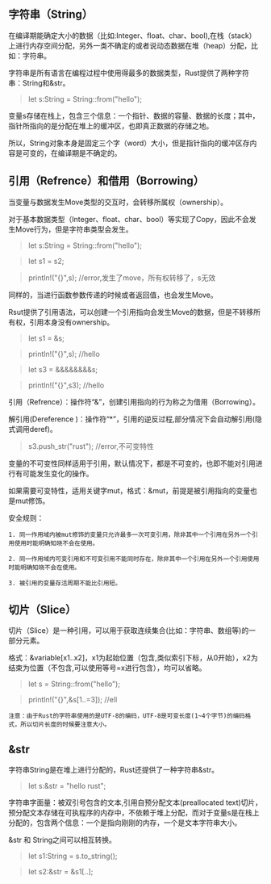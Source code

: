 ## 字符串（String）

在编译期能确定大小的数据（比如:Integer、float、char、bool),在栈（stack）上进行内存空间分配，另外一类不确定的或者说动态数据在堆（heap）分配，比如：字符串。

字符串是所有语言在编程过程中使用得最多的数据类型，Rust提供了两种字符串：String和&str。

>let s:String = String::from("hello");

变量s存储在栈上，包含三个信息：一个指针、数据的容量、数据的长度；其中，指针所指向的是分配在堆上的缓冲区，也即真正数据的存储之地。

所以，String对象本身是固定三个字（word）大小，但是指针指向的缓冲区存内容是可变的，在编译期是不确定的。

## 引用（Refrence）和借用（Borrowing）

当变量与数据发生Move类型的交互时，会转移所属权（ownership）。

对于基本数据类型（Integer、float、char、bool）等实现了Copy，因此不会发生Move行为，但是字符串类型会发生。

>let s:String = String::from("hello");

>let s1 = s2;

>println!("{}",s); //error,发生了move，所有权转移了，s无效

同样的，当进行函数参数传递的时候或者返回值，也会发生Move。

Rsut提供了引用语法，可以创建一个引用指向会发生Move的数据，但是不转移所有权，引用本身没有ownership。

>let s1 = &s;

>println!("{}",s);  //hello

>let s3 = &&&&&&&&s;

>println!("{}",s3);  //hello


引用（Refrence）：操作符“&”，创建引用指向的行为称之为借用（Borrowing）。

解引用(Dereference )：操作符“*”，引用的逆反过程,部分情况下会自动解引用(隐式调用deref)。

>s3.push_str("rust"); //error,不可变特性

变量的不可变性同样适用于引用，默认情况下，都是不可变的，也即不能对引用进行有可能发生变化的操作。

如果需要可变特性，适用关键字mut，格式：&mut，前提是被引用指向的变量也是mut修饰。

安全规则：


    1. 同一作用域内被mut修饰的变量只允许最多一次可变引用，除非其中一个引用在另外一个引用使用时能明确知晓不会在使用。

    2. 同一作用域内可变引用和不可变引用不能同时存在，除非其中一个引用在另外一个引用使用时能明确知晓不会在使用。

    3. 被引用的变量存活周期不能比引用短。

## 切片（Slice）

切片（Slice）是一种引用，可以用于获取连续集合(比如：字符串、数组等)的一部分元素。

格式：&variable[x1..x2]，x1为起始位置（包含,类似索引下标，从0开始），x2为结束为位置（不包含,可以使用等号=x进行包含），均可以省略。

>let s = String::from("hello");

>println!("{}",&s[1..=3]); //ell

    注意：由于Rust的字符串使用的是UTF-8的编码，UTF-8是可变长度(1~4个字节)的编码格式，所以切片长度的时候要注意大小。

## &str

字符串String是在堆上进行分配的，Rust还提供了一种字符串&str。

>let s:&str = "hello rust";

字符串字面量：被双引号包含的文本,引用自预分配文本(preallocated text)切片，预分配文本存储在可执程序的内存中，不依赖于堆上分配，而对于变量s是在栈上分配的，包含两个信息：一个是指向刚刚的内存，一个是文本字符串大小。

&str 和 String之间可以相互转换。

>let s1:String = s.to_string();

>let s2:&str = &s1[..];

